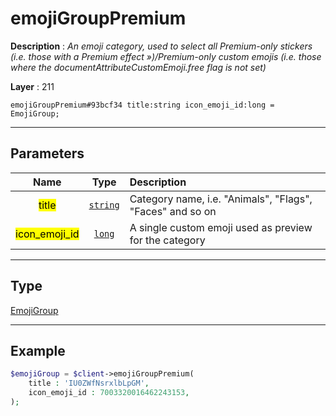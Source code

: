 # emojiGroupPremium

**Description** : *An emoji category, used to select all Premium-only stickers (i.e. those with a Premium effect »)/Premium-only custom emojis (i.e. those where the documentAttributeCustomEmoji.free flag is not set)*

**Layer** : 211

```tl
emojiGroupPremium#93bcf34 title:string icon_emoji_id:long = EmojiGroup;
```

---

## Parameters

| Name | Type | Description |
| :---: | :---: | :--- |
| <mark>title</mark> | [`string`](type/string) | Category name, i.e. "Animals", "Flags", "Faces" and so on |
| <mark>icon_emoji_id</mark> | [`long`](type/long) | A single custom emoji used as preview for the category |

---

## Type

[EmojiGroup](type/EmojiGroup)

---

## Example

```php
$emojiGroup = $client->emojiGroupPremium(
	title : 'IU0ZWfNsrxlbLpGM',
	icon_emoji_id : 7003320016462243153,
);
```